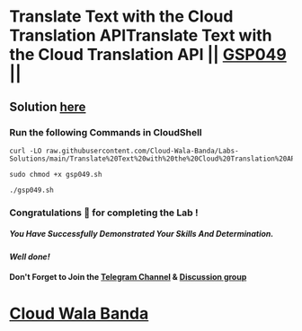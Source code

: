 # Translate Text with the Cloud Translation APITranslate Text with the Cloud Translation API || [GSP049](https://www.cloudskillsboost.google/focuses/697?parent=catalog) ||

## Solution [here](https://youtu.be/I0kHgGcwB_U)

### Run the following Commands in CloudShell

```
curl -LO raw.githubusercontent.com/Cloud-Wala-Banda/Labs-Solutions/main/Translate%20Text%20with%20the%20Cloud%20Translation%20API/gsp049.sh

sudo chmod +x gsp049.sh

./gsp049.sh
```

### Congratulations 🎉 for completing the Lab !

##### *You Have Successfully Demonstrated Your Skills And Determination.*

#### *Well done!*

#### Don't Forget to Join the [Telegram Channel](https://t.me/cloudwalabanda) & [Discussion group](https://t.me/cloudwalabandachats)

# [Cloud Wala Banda](https://www.youtube.com/@cloudwalabanda)
